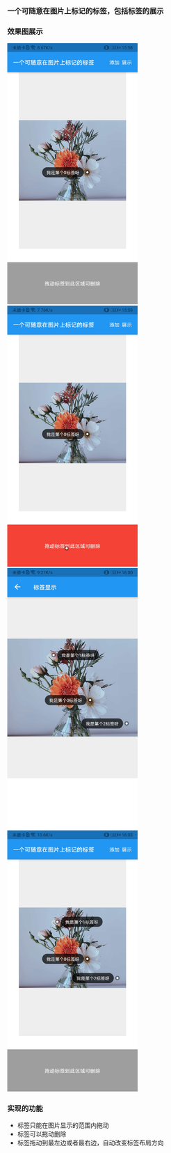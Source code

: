 ### 一个可随意在图片上标记的标签，包括标签的展示
### 效果图展示
<img src="https://github.com/Xie-Yin/image_drag_label/blob/main/img/img_0.jpg" width="300"/>  <img src="https://github.com/Xie-Yin/image_drag_label/blob/main/img/img_1.jpg" width="300"/>
<img src="https://github.com/Xie-Yin/image_drag_label/blob/main/img/img_2.jpg" width="300"/>  <img src="https://github.com/Xie-Yin/image_drag_label/blob/main/img/img_3.jpg" width="300"/>

### 实现的功能
- 标签只能在图片显示的范围内拖动
- 标签可以拖动删除
- 标签拖动到最左边或者最右边，自动改变标签布局方向